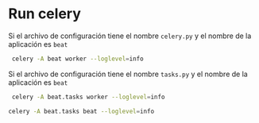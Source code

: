 # Run celery

Si el archivo de configuración tiene el nombre `celery.py` y el nombre de la aplicación es `beat`

```bash
 celery -A beat worker --loglevel=info
```

Si el archivo de configuración tiene el nombre `tasks.py` y el nombre de la aplicación es `beat`

```bash
 celery -A beat.tasks worker --loglevel=info
```

```bash
celery -A beat.tasks beat --loglevel=info
```
